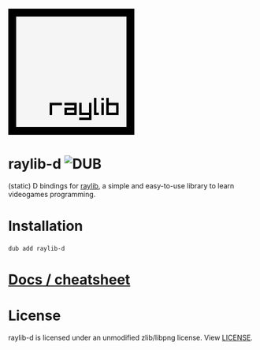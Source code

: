 ![](raylib_logo.png)
# raylib-d ![DUB](https://img.shields.io/dub/v/raylib-d?style=for-the-badge)
(static) D bindings for [raylib](https://www.raylib.com/), a simple and easy-to-use library to learn videogames programming.
# Installation
`dub add raylib-d`
# [Docs / cheatsheet](https://github.com/onroundit/raylib-d/wiki)
# License
raylib-d is licensed under an unmodified zlib/libpng license. View [LICENSE](LICENSE).
